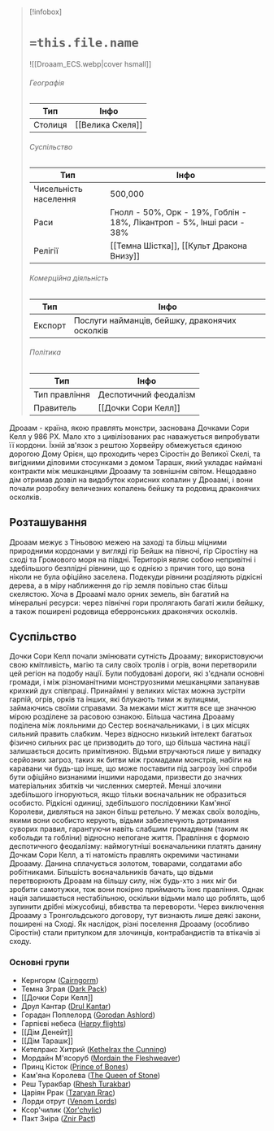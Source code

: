 > [!infobox]
> # `=this.file.name`
> ![[Droaam_ECS.webp|cover hsmall]]
> ###### Географія
> Тип | Інфо |
> ---|---|
> Столиця | [[Велика Скеля]] |
> ###### Суспільство
> Тип | Інфо |
> ---|---|
> Чисельність населення | 500,000 |
> Раси | Гнолл - 50%, Орк - 19%, Гоблін - 18%, Лікантроп - 5%, Інші раси - 38%|
> Релігії | [[Темна Шістка]], [[Культ Дракона Внизу]] |
> ###### Комерційна діяльність
> Тип | Інфо |
> ---|---|
> Експорт | Послуги найманців, бейшку, драконячих осколків |
> ###### Політика
> Тип | Інфо |
> ---|---|
> Тип правління | Деспотичний феодалізм |
> Правитель | [[Дочки Сори Келл]] |

Дроаам - країна, якою правлять монстри, заснована Дочками Сори Келл у 986 РХ. Мало хто з цивілізованих рас наважується випробувати її кордони. Їхній зв'язок з рештою Хорвейру обмежується єдиною дорогою Дому Орієн, що проходить через Сіростін до Великої Скелі, та вигідними діловими стосунками з домом Тарашк, який укладає наймані контракти між мешканцями Дроааму та зовнішнім світом. Нещодавно дім отримав дозвіл на видобуток корисних копалин у Дроаамі, і вони почали розробку величезних копалень бейшку та родовищ драконячих осколків.

## Розташування
Дроаам межує з Тіньовою межею на заході та більш міцними природними кордонами у вигляді гір Бейшк на півночі, гір Сіростіну на сході та Громового моря на півдні. Територія являє собою непривітні і здебільшого безплідні рівнини, що є однією з причин того, що вона ніколи не була офіційно заселена. Подекуди рівнини розділяють рідкісні дерева, а в міру наближення до гір земля повільно стає більш скелястою. Хоча в Дроаамі мало орних земель, він багатий на мінеральні ресурси: через північні гори пролягають багаті жили бейшку, а також поширені родовища еберронських драконячих осколків.

## Суспільство
Дочки Сори Келл почали змінювати сутність Дроааму; використовуючи свою кмітливість, магію та силу своїх тролів і огрів, вони перетворили цей регіон на подобу нації. Були побудовані дороги, які з'єднали основні громади, і між різноманітними монструозними мешканцями запанував крихкий дух співпраці. Принаймні у великих містах можна зустріти гарпій, огрів, орків та інших, які блукають тими ж вулицями, займаючись своїми справами. За межами міст життя все ще значною мірою розділене за расовою ознакою. Більша частина Дроааму поділена між лояльними до Сестер воєначальниками, і в цих місцях сильний править слабким. Через відносно низький інтелект багатьох фізично сильних рас це призводить до того, що більша частина нації залишається досить примітивною. Відьми втручаються лише у випадку серйозних загроз, таких як битви між громадами монстрів, набіги на каравани чи будь-що інше, що може поставити під загрозу їхні спроби бути офіційно визнаними іншими народами, призвести до значних матеріальних збитків чи численних смертей. Менші злочини здебільшого ігноруються, якщо тільки воєначальник не образиться особисто. Рідкісні одиниці, здебільшого послідовники Кам'яної Королеви, дивляться на закон більш ретельно. У межах своїх володінь, якими вони особисто керують, відьми забезпечують дотримання суворих правил, гарантуючи навіть слабшим громадянам (таким як кобольди та гобліни) відносно непогане життя. Правління є формою деспотичного феодалізму: наймогутніші воєначальники платять данину Дочкам Сори Келл, а ті натомість правлять окремими частинами Дроааму. Данина сплачується золотом, товарами, солдатами або робітниками.
Більшість воєначальників бачать, що відьми перетворюють Дроаам на більшу силу, ніж будь-хто з них міг би зробити самотужки, тож вони покірно приймають їхнє правління. Однак нація залишається нестабільною, оскільки відьми мало що роблять, щоб зупинити дрібні міжусобиці, вбивства та перевороти.
Через виключення Дроааму з Тронгольдського договору, тут визнають лише деякі закони, поширені на Сході. Як наслідок, різні поселення Дроааму (особливо Сіростін) стали притулком для злочинців, контрабандистів та втікачів зі сходу.

### Основні групи
- Кернгорм ([Cairngorm](https://eberron.fandom.com/wiki/Cairngorm "Cairngorm"))
- Темна Зграя ([Dark Pack](https://eberron.fandom.com/wiki/Dark_Pack "Dark Pack"))
- [[Дочки Сори Келл]]
- Друл Кантар ([Drul Kantar](https://eberron.fandom.com/wiki/Drul_Kantar "Drul Kantar"))
- Горадан Поплелорд ([Gorodan Ashlord](https://eberron.fandom.com/wiki/Gorodan_Ashlord "Gorodan Ashlord"))
- Гарпієві небеса ([Harpy flights](https://eberron.fandom.com/wiki/Category:Harpy_flights "Category:Harpy flights"))
- [[Дім Денейт]]
- [[Дім Тарашк]]
- Кетелракс Хитрий ([Kethelrax the Cunning](https://eberron.fandom.com/wiki/Kethelrax_the_Cunning "Kethelrax the Cunning"))
- Мордайн М'ясоруб ([Mordain the Fleshweaver](https://eberron.fandom.com/wiki/Mordain_the_Fleshweaver "Mordain the Fleshweaver"))
- Принц Кісток ([Prince of Bones](https://eberron.fandom.com/wiki/Prince_of_Bones "Prince of Bones"))
- Кам'яна Королева ([The Queen of Stone](https://eberron.fandom.com/wiki/Sheshka "Sheshka"))
- Реш Туракбар ([Rhesh Turakbar](https://eberron.fandom.com/wiki/Rhesh_Turakbar "Rhesh Turakbar"))
- Царіян Ррак ([Tzaryan Rrac](https://eberron.fandom.com/wiki/Tzaryan_Rrac "Tzaryan Rrac"))
- Лорди отрут ([Venom Lords](https://eberron.fandom.com/wiki/Venom_Lords "Venom Lords"))
- Ксор'чилик ([Xor'chylic](https://eberron.fandom.com/wiki/Xor%27chylic "Xor'chylic"))
- Пакт Зніра ([Znir Pact](https://eberron.fandom.com/wiki/Znir_Pact "Znir Pact"))

